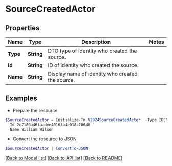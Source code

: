 # SourceCreatedActor
## Properties

Name | Type | Description | Notes
------------ | ------------- | ------------- | -------------
**Type** | **String** | DTO type of identity who created the source. | 
**Id** | **String** | ID of identity who created the source. | 
**Name** | **String** | Display name of identity who created the source. | 

## Examples

- Prepare the resource
```powershell
$SourceCreatedActor = Initialize-Tm.V2024SourceCreatedActor  -Type IDENTITY `
 -Id 2c7180a46faadee4016fb4e018c20648 `
 -Name William Wilson
```

- Convert the resource to JSON
```powershell
$SourceCreatedActor | ConvertTo-JSON
```

[[Back to Model list]](../README.md#documentation-for-models) [[Back to API list]](../README.md#documentation-for-api-endpoints) [[Back to README]](../README.md)

